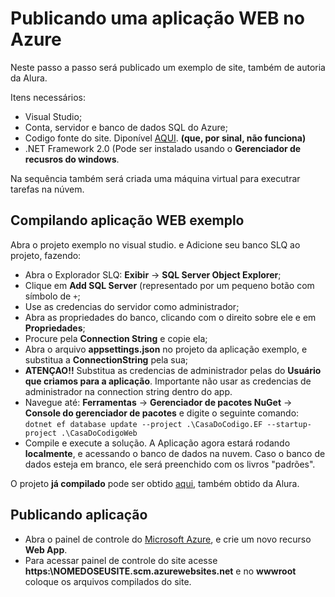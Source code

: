 # Publicando uma aplicação WEB no Azure

Neste passo a passo será publicado um exemplo de site, também de autoria da Alura.

Itens necessários:
- Visual Studio;
- Conta, servidor e banco de dados SQL do Azure;
- Codigo fonte do site. Diponível [AQUI](https://github.com/williampilger/tutoriais/raw/master/microsoft_azure/CodigoFonte.rar). **(que, por sinal, não funciona)**
- .NET Framework 2.0 (Pode ser instalado usando o **Gerenciador de recusros do windows**.

Na sequência também será criada uma máquina virtual para executrar tarefas na núvem.

## Compilando aplicação WEB exemplo

Abra o projeto exemplo no visual studio. e Adicione seu banco SLQ ao projeto, fazendo:
- Abra o Explorador SLQ: **Exibir** -> **SQL Server Object Explorer**;
- Clique em **Add SQL Server** (representado por um pequeno botão com símbolo de `+`;
- Use as credencias do servidor como administrador;
- Abra as propriedades do banco, clicando com o direito sobre ele e em **Propriedades**;
- Procure pela **Connection String** e copie ela;
- Abra o arquivo **appsettings.json** no projeto da aplicação exemplo, e substitua a **ConnectionString** pela sua;
- **ATENÇAO!!** Substitua as credencias de administrador pelas do **Usuário que criamos para a aplicação**. Importante não usar as credencias de administrador na connection string dentro do app.
- Navegue até: **Ferramentas** -> **Gerenciador de pacotes NuGet** -> **Console do gerenciador de pacotes** e digite o seguinte comando: `dotnet ef database update --project .\CasaDoCodigo.EF --startup-project .\CasaDoCodigoWeb` 
- Compile e execute a solução. A Aplicação agora estará rodando **localmente**, e acessando o banco de dados na nuvem. Caso o banco de dados esteja em branco, ele será preenchido com os livros "padrões".

O projeto **já compilado** pode ser obtido [aqui](https://github.com/williampilger/tutoriais/raw/master/microsoft_azure/PacoteDeploy.rar), também obtido da Alura.

## Publicando aplicação

- Abra o painel de controle do [Microsoft Azure](portal.azure.com), e crie um novo recurso **Web App**.
- Para acessar painel de controle do site acesse **https:\\NOMEDOSEUSITE.scm.azurewebsites.net** e no **wwwroot** coloque os arquivos compilados do site.

